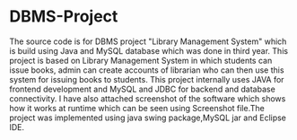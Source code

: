 # DBMS-Project
The source code is for DBMS project "Library Management System" which is build using Java and MySQL database which was done in third year.
This project is based on Library Management System in which students can issue books, admin can create accounts of librarian who can then 
use this system for issuing books to students. This project internally uses JAVA for frontend development and MySQL and JDBC for backend 
and database connectivity. I have also attached screenshot of the software which shows how it works at runtime which can be seen using 
Screenshot file.The project was implemented using java swing package,MySQL jar and Eclipse IDE.
